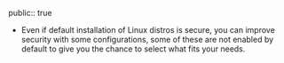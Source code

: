 public:: true

- Even if default installation of Linux distros is secure, you can improve security with some configurations, some of these are not enabled by default to give you the chance to select what fits your needs.